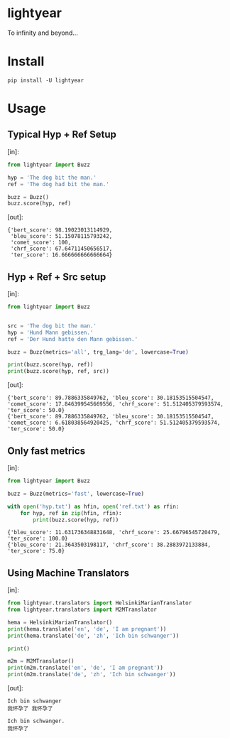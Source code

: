 # lightyear

To infinity and beyond...

Install
====

```
pip install -U lightyear
```

Usage
====

## Typical Hyp + Ref Setup

[in]:

```python
from lightyear import Buzz

hyp = 'The dog bit the man.'
ref = 'The dog had bit the man.'

buzz = Buzz()
buzz.score(hyp, ref)
```

[out]:

```
{'bert_score': 98.19023013114929,
 'bleu_score': 51.15078115793242,
 'comet_score': 100,
 'chrf_score': 67.64711450656517,
 'ter_score': 16.666666666666664}
```

## Hyp + Ref + Src setup

[in]:

```python
from lightyear import Buzz


src = 'The dog bit the man.'
hyp = 'Hund Mann gebissen.'
ref = 'Der Hund hatte den Mann gebissen.'

buzz = Buzz(metrics='all', trg_lang='de', lowercase=True)

print(buzz.score(hyp, ref))
print(buzz.score(hyp, ref, src))
```

[out]:

```
{'bert_score': 89.7886335849762, 'bleu_score': 30.18153515504547, 'comet_score': 17.846399545669556, 'chrf_score': 51.512405379593574, 'ter_score': 50.0}
{'bert_score': 89.7886335849762, 'bleu_score': 30.18153515504547, 'comet_score': 6.618038564920425, 'chrf_score': 51.512405379593574, 'ter_score': 50.0}
```

## Only fast metrics


[in]:

```python
from lightyear import Buzz

buzz = Buzz(metrics='fast', lowercase=True)

with open('hyp.txt') as hfin, open('ref.txt') as rfin:
    for hyp, ref in zip(hfin, rfin):
        print(buzz.score(hyp, ref))
```


```
{'bleu_score': 11.631736348831648, 'chrf_score': 25.66796545720479, 'ter_score': 100.0}
{'bleu_score': 21.3643503198117, 'chrf_score': 38.2883972133884, 'ter_score': 75.0}
```

## Using Machine Translators

[in]:

```python
from lightyear.translators import HelsinkiMarianTranslator
from lightyear.translators import M2MTranslator

hema = HelsinkiMarianTranslator()
print(hema.translate('en', 'de', 'I am pregnant'))
print(hema.translate('de', 'zh', 'Ich bin schwanger'))

print()

m2m = M2MTranslator()
print(m2m.translate('en', 'de', 'I am pregnant'))
print(m2m.translate('de', 'zh', 'Ich bin schwanger'))
```

[out]:

```
Ich bin schwanger
我怀孕了 我怀孕了

Ich bin schwanger.
我怀孕了
```

